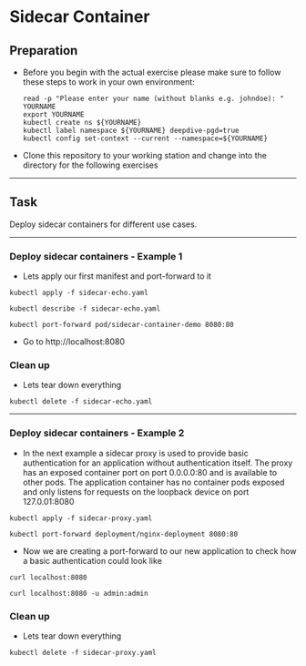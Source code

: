 # Sidecar Container

## Preparation

* Before you begin with the actual exercise please make sure to follow these steps to work in your own environment:

  ```shell
  read -p "Please enter your name (without blanks e.g. johndoe): " YOURNAME
  export YOURNAME
  kubectl create ns ${YOURNAME}
  kubectl label namespace ${YOURNAME} deepdive-pgd=true
  kubectl config set-context --current --namespace=${YOURNAME}
  ```

* Clone this repository to your working station and change into the directory for the following exercises

---

## Task

Deploy sidecar containers for different use cases.

---

### Deploy sidecar containers - Example 1

* Lets apply our first manifest and port-forward to it

```shell
kubectl apply -f sidecar-echo.yaml

kubectl describe -f sidecar-echo.yaml

kubectl port-forward pod/sidecar-container-demo 8080:80
```

* Go to http://localhost:8080

### Clean up

* Lets tear down everything

```shell
kubectl delete -f sidecar-echo.yaml
```

---

### Deploy sidecar containers - Example 2

* In the next example a sidecar proxy is used to provide basic authentication for an application without authentication itself. The proxy has an exposed container port on port 0.0.0.0:80 and is available to other pods. The application container has no container pods exposed and only listens for requests on the loopback device on port 127.0.01:8080

```shell
kubectl apply -f sidecar-proxy.yaml

kubectl port-forward deployment/nginx-deployment 8080:80
```

* Now we are creating a port-forward to our new application to check how a basic authentication could look like

```shell
curl localhost:8080

curl localhost:8080 -u admin:admin
```

### Clean up

* Lets tear down everything

```shell
kubectl delete -f sidecar-proxy.yaml
```
